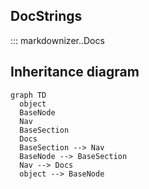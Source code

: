 ## DocStrings

::: markdownizer..Docs




## Inheritance diagram

```mermaid
graph TD
  object
  BaseNode
  Nav
  BaseSection
  Docs
  BaseSection --> Nav
  BaseNode --> BaseSection
  Nav --> Docs
  object --> BaseNode
```
